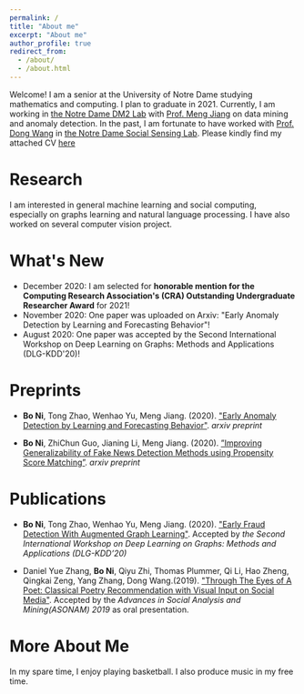 ```yaml
---
permalink: /
title: "About me"
excerpt: "About me"
author_profile: true
redirect_from: 
  - /about/
  - /about.html
---
```


 Welcome! I am a senior at the University of Notre Dame studying mathematics and computing. I plan to graduate in 2021. Currently, I am working in [the Notre Dame DM2 Lab](https://www.meng-jiang.com/lab.html) with [Prof. Meng Jiang](https://www.meng-jiang.com/) on data mining and anomaly detection. In the past, I am fortunate to have worked with [Prof. Dong Wang](https://www3.nd.edu/~dwang5/) in [the Notre Dame Social Sensing Lab](https://www3.nd.edu/~sslab/). Please kindly find my attached CV [here](https://arstanley.github.io/files/spring_2020.pdf)

Research
======
 I am interested in general machine learning and social computing, especially on graphs learning and natural language processing. I have also worked on several computer vision project. 

What's New
======
* December 2020: I am selected for **honorable mention for the Computing Research Association's (CRA) Outstanding Undergraduate Researcher Award** for 2021!
* November 2020: One paper was uploaded on Arxiv: "Early Anomaly Detection by Learning and Forecasting Behavior"!
* August 2020: One paper was accepted by the Second International Workshop on Deep Learning on Graphs: Methods and Applications (DLG-KDD'20)!

Preprints
=====
 * **Bo Ni**, Tong Zhao, Wenhao Yu, Meng Jiang. (2020). ["Early Anomaly Detection by Learning and Forecasting Behavior"](https://https://arxiv.org/abs/2010.10016). _arxiv preprint_

* **Bo Ni**, ZhiChun Guo, Jianing Li, Meng Jiang. (2020). [”Improving Generalizability of Fake News Detection Methods using Propensity Score Matching”](https://arxiv.org/abs/2002.00838). _arxiv preprint_

Publications
======
 * **Bo Ni**, Tong Zhao, Wenhao Yu, Meng Jiang. (2020). ["Early Fraud Detection With Augmented Graph Learning"](http://www.meng-jiang.com/pubs/earlyfraud-dlg20/earlyfraud-dlg20-paper.pdf). Accepted by _the Second International Workshop on Deep Learning on Graphs: Methods and Applications (DLG-KDD’20)_
 
 * Daniel Yue Zhang, **Bo Ni**, Qiyu Zhi, Thomas Plummer, Qi Li, Hao Zheng, Qingkai Zeng, Yang Zhang, Dong Wang.(2019). ["Through The Eyes of A Poet: Classical Poetry Recommendation with Visual Input on Social Media"](https://ieeexplore.ieee.org/document/9073288). Accepted by the _Advances in Social Analysis and Mining(ASONAM) 2019_ as oral presentation.

More About Me
======
 In my spare time, I enjoy playing basketball. I also produce music in my free time. 



